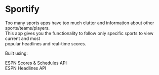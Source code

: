 Sportify
========

Too many sports apps have too much clutter and information about other sports/teams/players. <br> This app gives you
the functionality to follow only specific sports to view current and most <br> popular headlines and real-time scores.

Built using:

ESPN Scores & Schedules API <br>
ESPN Headlines API


